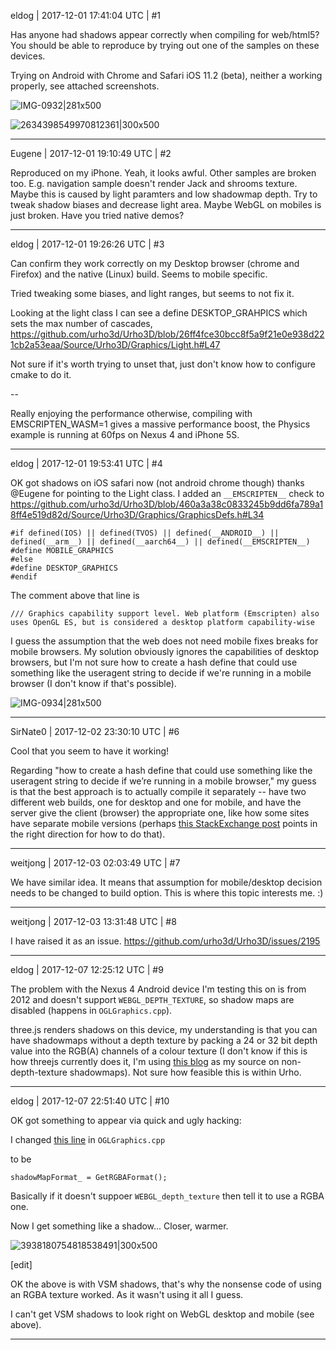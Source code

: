 eldog | 2017-12-01 17:41:04 UTC | #1

Has anyone had shadows appear correctly when compiling for web/html5? You should be able to reproduce by trying out one of the samples on these devices.

Trying on Android with Chrome and Safari iOS 11.2 (beta), neither a working properly, see attached screenshots.

![IMG-0932|281x500](upload://rbQPCJkHeKXxJrL8ljQzMqG0ffR.PNG)

![2634398549970812361|300x500](upload://hAGZr4AXjDr6e4PzdfSLzic2LO3.jpg)

-------------------------

Eugene | 2017-12-01 19:10:49 UTC | #2

Reproduced on my iPhone. Yeah, it looks awful.
Other samples are broken too. E.g. navigation sample doesn't render Jack and shrooms texture.
Maybe this is caused by light paramters and low shadowmap depth. Try to tweak shadow biases and decrease light area.
Maybe WebGL on mobiles is just broken. Have you tried native demos?

-------------------------

eldog | 2017-12-01 19:26:26 UTC | #3

Can confirm they work correctly on my Desktop browser (chrome and Firefox) and the native (Linux) build. Seems to mobile specific.

Tried tweaking some biases, and light ranges, but seems to not fix it. 

Looking at the light class I can see a define DESKTOP_GRAHPICS which sets the max number of cascades, https://github.com/urho3d/Urho3D/blob/26ff4fce30bcc8f5a9f21e0e938d221cb2a53eaa/Source/Urho3D/Graphics/Light.h#L47

Not sure if it's worth trying to unset that, just don't know how to configure cmake to do it.

-- 

Really enjoying the performance otherwise, compiling with EMSCRIPTEN_WASM=1 gives a massive performance boost, the Physics example is running at 60fps on Nexus 4 and iPhone 5S.

-------------------------

eldog | 2017-12-01 19:53:41 UTC | #4

OK got shadows on iOS safari now (not android chrome though)  thanks @Eugene for pointing to the Light class. I added an `__EMSCRIPTEN__` check to https://github.com/urho3d/Urho3D/blob/460a3a38c0833245b9dd6fa789a18ff4e519d82d/Source/Urho3D/Graphics/GraphicsDefs.h#L34

    #if defined(IOS) || defined(TVOS) || defined(__ANDROID__) || defined(__arm__) || defined(__aarch64__) || defined(__EMSCRIPTEN__)
    #define MOBILE_GRAPHICS
    #else
    #define DESKTOP_GRAPHICS
    #endif

The comment above that line is
    
    /// Graphics capability support level. Web platform (Emscripten) also uses OpenGL ES, but is considered a desktop platform capability-wise

I guess the assumption that the web does not need mobile fixes breaks for mobile browsers. My solution obviously ignores the capabilities of desktop browsers, but I'm not sure how to create a hash define that could use something like the useragent string to decide if we're running in a mobile browser (I don't know if that's possible).

![IMG-0934|281x500](upload://8Y78d2gp8gno2kd5URrhOpvEBzL.jpg)

-------------------------

SirNate0 | 2017-12-02 23:30:10 UTC | #6

Cool that you seem to have it working!

Regarding "how to create a hash define that could use something like the useragent string to decide if we’re running in a mobile browser," my guess is that the best approach is to actually compile it separately -- have two different web builds, one for desktop and one for mobile, and have the server give the client (browser) the appropriate one, like how some sites have separate mobile versions (perhaps [this StackExchange post](https://stackoverflow.com/questions/11381673/detecting-a-mobile-browser) points in the right direction for how to do that).

-------------------------

weitjong | 2017-12-03 02:03:49 UTC | #7

We have similar idea. It means that assumption for mobile/desktop decision needs to be changed to build option. This is where this topic interests me. :)

-------------------------

weitjong | 2017-12-03 13:31:48 UTC | #8

I have raised it as an issue. https://github.com/urho3d/Urho3D/issues/2195

-------------------------

eldog | 2017-12-07 12:25:12 UTC | #9

The problem with the Nexus 4 Android device I'm testing this on is from 2012 and doesn't support `WEBGL_DEPTH_TEXTURE`, so shadow maps are disabled (happens in  `OGLGraphics.cpp`).

three.js renders shadows on this device, my understanding is that you can have shadowmaps without a depth texture by packing a 24 or 32 bit depth value into the RGB(A) channels of a colour texture (I don't know if this is how threejs currently does it, I'm using [this blog](https://blog.tojicode.com/2012/07/using-webgldepthtexture.html) as my source on non-depth-texture shadowmaps). Not sure how feasible this is within Urho.

-------------------------

eldog | 2017-12-07 22:51:40 UTC | #10

OK got something to appear via quick and ugly hacking:

I changed [this line](
https://github.com/urho3d/Urho3D/blob/dbfbda76c3ee05f316d0b5aadf43600e43937158/Source/Urho3D/Graphics/OpenGL/OGLGraphics.cpp#L2840) in `OGLGraphics.cpp`

to be

`shadowMapFormat_ = GetRGBAFormat();`

Basically if it doesn't suppoer `WEBGL_depth_texture` then tell it to use a RGBA one.

Now I get something like a shadow... Closer, warmer.

![3938180754818538491|300x500](upload://kcXrrkkGwcD5FRGXHxTZeSQMr0g.png)

[edit]

OK the above is with VSM shadows, that's why the nonsense code of using an RGBA texture worked. As it wasn't using it all I guess.

I can't get VSM shadows to look right on WebGL desktop and mobile (see above).

-------------------------

